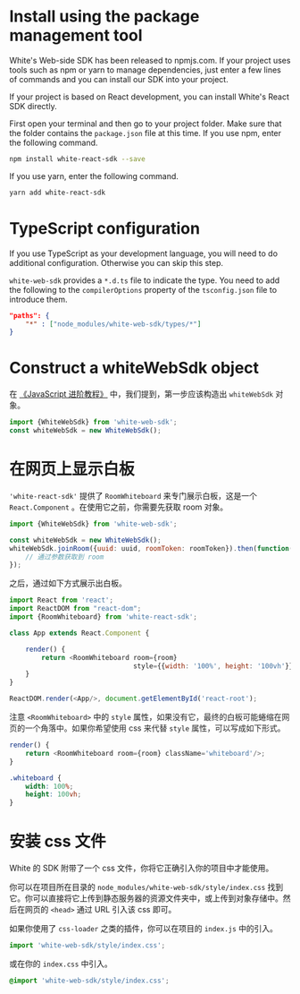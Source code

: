 # Install using the package management tool

White's Web-side SDK has been released to npmjs.com. If your project uses tools such as npm or yarn to manage dependencies, just enter a few lines of commands and you can install our SDK into your project.

If your project is based on React development, you can install White's React SDK directly.

First open your terminal and then go to your project folder. Make sure that the folder contains the `package.json` file at this time. If you use npm, enter the following command.

```bash
npm install white-react-sdk --save
```

If you use yarn, enter the following command.

```bash
yarn add white-react-sdk
```

# TypeScript configuration

If you use TypeScript as your development language, you will need to do additional configuration. Otherwise you can skip this step.

`white-web-sdk` provides a `*.d.ts` file to indicate the type. You need to add the following to the `compilerOptions` property of the `tsconfig.json` file to introduce them.

```json
"paths": {
    "*" : ["node_modules/white-web-sdk/types/*"]
}
```

# Construct a whiteWebSdk object

在 [《JavaScript 进阶教程》](https://www.yuque.com/herewhite/sdk/advanced_generality_js) 中，我们提到，第一步应该构造出 </span><span data-type="color" style="color:rgb(38, 38, 38)"><code>whiteWebSdk</code></span><span data-type="color" style="color:rgb(38, 38, 38)"> 对象。</span>

```javascript
import {WhiteWebSdk} from 'white-web-sdk';
const whiteWebSdk = new WhiteWebSdk();
```

# 在网页上显示白板

`'white-react-sdk'` 提供了 `RoomWhiteboard` 来专门展示白板，这是一个 `React.Component` 。在使用它之前，你需要先获取 room 对象。

```javascript
import {WhiteWebSdk} from 'white-web-sdk';

const whiteWebSdk = new WhiteWebSdk();
whiteWebSdk.joinRoom({uuid: uuid, roomToken: roomToken}).then(function(room) {
    // 通过参数获取到 room
});
```

之后，通过如下方式展示出白板。

```javascript
import React from 'react';
import ReactDOM from "react-dom";
import {RoomWhiteboard} from 'white-react-sdk';

class App extends React.Component {

    render() {
        return <RoomWhiteboard room={room}
                               style={{width: '100%', height: '100vh'}}/>;
    }
}

ReactDOM.render(<App/>, document.getElementById('react-root');
```

注意 `<RoomWhiteboard>` 中的 `style` 属性，<span data-type="color" style="color:rgb(38, 38, 38)"><span data-type="background" style="background-color:rgb(255, 255, 255)">如果没有它，最终的白板可能蜷缩在网页的一个角落中。如果你希望使用 css 来代替 </span></span>`style`<span data-type="color" style="color:rgb(38, 38, 38)"><span data-type="background" style="background-color:rgb(255, 255, 255)"> 属性，可以写成如下形式。</span></span>

```javascript
render() {
    return <RoomWhiteboard room={room} className='whiteboard'/>;
}
```

```css
.whiteboard {
    width: 100%;
    height: 100vh;
}
```

# 安装 css 文件

White 的 SDK 附带了一个 css 文件，你将它正确引入你的项目中才能使用。

你可以在项目所在目录的 `node_modules/white-web-sdk/style/index.css` 找到它。你可以直接将它上传到静态服务器的资源文件夹中，或上传到对象存储中。然后在网页的 `<head>` 通过 URL 引入该 css 即可。

如果你使用了 `css-loader` 之类的插件，你可以在项目的 `index.js` 中的引入。

```javascript
import 'white-web-sdk/style/index.css';
```

或在你的 `index.css` 中引入。

```css
@import 'white-web-sdk/style/index.css';
```
